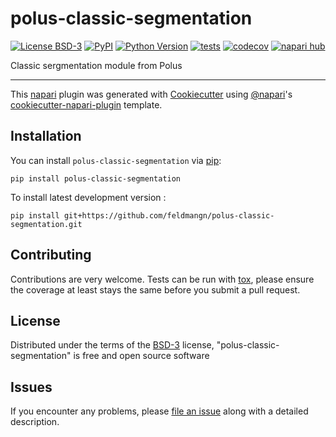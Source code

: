 # polus-classic-segmentation

[![License BSD-3](https://img.shields.io/pypi/l/polus-classic-segmentation.svg?color=green)](https://github.com/feldmangn/polus-classic-segmentation/raw/main/LICENSE)
[![PyPI](https://img.shields.io/pypi/v/polus-classic-segmentation.svg?color=green)](https://pypi.org/project/polus-classic-segmentation)
[![Python Version](https://img.shields.io/pypi/pyversions/polus-classic-segmentation.svg?color=green)](https://python.org)
[![tests](https://github.com/feldmangn/polus-classic-segmentation/workflows/tests/badge.svg)](https://github.com/feldmangn/polus-classic-segmentation/actions)
[![codecov](https://codecov.io/gh/feldmangn/polus-classic-segmentation/branch/main/graph/badge.svg)](https://codecov.io/gh/feldmangn/polus-classic-segmentation)
[![napari hub](https://img.shields.io/endpoint?url=https://api.napari-hub.org/shields/polus-classic-segmentation)](https://napari-hub.org/plugins/polus-classic-segmentation)

Classic sergmentation module from Polus

----------------------------------

This [napari] plugin was generated with [Cookiecutter] using [@napari]'s [cookiecutter-napari-plugin] template.

<!--
Don't miss the full getting started guide to set up your new package:
https://github.com/napari/cookiecutter-napari-plugin#getting-started

and review the napari docs for plugin developers:
https://napari.org/stable/plugins/index.html
-->

## Installation

You can install `polus-classic-segmentation` via [pip]:

    pip install polus-classic-segmentation



To install latest development version :

    pip install git+https://github.com/feldmangn/polus-classic-segmentation.git


## Contributing

Contributions are very welcome. Tests can be run with [tox], please ensure
the coverage at least stays the same before you submit a pull request.

## License

Distributed under the terms of the [BSD-3] license,
"polus-classic-segmentation" is free and open source software

## Issues

If you encounter any problems, please [file an issue] along with a detailed description.

[napari]: https://github.com/napari/napari
[Cookiecutter]: https://github.com/audreyr/cookiecutter
[@napari]: https://github.com/napari
[MIT]: http://opensource.org/licenses/MIT
[BSD-3]: http://opensource.org/licenses/BSD-3-Clause
[GNU GPL v3.0]: http://www.gnu.org/licenses/gpl-3.0.txt
[GNU LGPL v3.0]: http://www.gnu.org/licenses/lgpl-3.0.txt
[Apache Software License 2.0]: http://www.apache.org/licenses/LICENSE-2.0
[Mozilla Public License 2.0]: https://www.mozilla.org/media/MPL/2.0/index.txt
[cookiecutter-napari-plugin]: https://github.com/napari/cookiecutter-napari-plugin

[file an issue]: https://github.com/feldmangn/polus-classic-segmentation/issues

[napari]: https://github.com/napari/napari
[tox]: https://tox.readthedocs.io/en/latest/
[pip]: https://pypi.org/project/pip/
[PyPI]: https://pypi.org/
